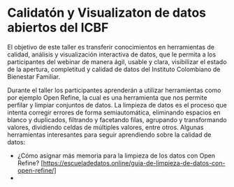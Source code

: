 # Calidatón y Visualizaton de datos abiertos del ICBF

El objetivo de este taller es transferir conocimientos en herramientas de calidad, análisis y visualización interactiva de datos, que le permita a los participantes del webinar de manera ágil, usable y clara, visibilizar el estado de la apertura, completitud y calidad de datos del Instituto Colombiano de Bienestar Familiar.

Durante el taller los participantes aprenderán a utilizar herramientas como por ejemplo Open Refine, la cual es una herramienta que nos permite perfilar y limpiar conjuntos de datos. La limpieza de datos es el proceso que intenta corregir errores de forma semiautomática, eliminando espacios en blanco y duplicados, filtrando y facetando filas, agrupando y transformando valores, dividiendo celdas de múltiples valores, entre otros. Algunas herramientas interesantes para seguir aprendiendo sobre la calidad de datos:

- ¿Cómo asignar más memoria para la limpieza de los datos con Open Refine? [https://escueladedatos.online/guia-de-limpieza-de-datos-con-open-refine/]
- 

